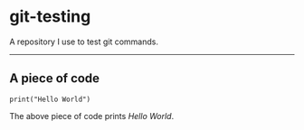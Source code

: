 # git-testing
A repository I use to test git commands.

---

## A piece of code

```
print("Hello World")
```
The above piece of code prints *Hello World*.